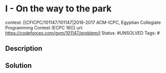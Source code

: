 # I - On the way to the park

contest: [[CFICPC/101147/101147|2016-2017 ACM-ICPC, Egyptian Collegiate Programming Contest (ECPC 16)]]
url: https://codeforces.com/gym/101147/problem/I
Status: #UNSOLVED
Tags: #

## Description

## Solution

